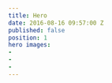 ```yaml
---
title: Hero
date: 2016-08-16 09:57:00 Z
published: false
position: 1
hero images:
- 
- 
- 
---
```


